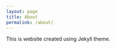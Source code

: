 ```yaml
---
layout: page
title: About
permalink: /about/
---
```


This is website created using Jekyll theme. 




